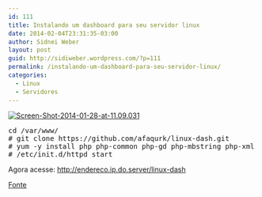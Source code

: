 ```yaml
---
id: 111
title: Instalando um dashboard para seu servidor linux
date: 2014-02-04T23:31:35-03:00
author: Sidnei Weber
layout: post
guid: http://sidiweber.wordpress.com/?p=111
permalink: /instalando-um-dashboard-para-seu-servidor-linux/
categories:
  - Linux
  - Servidores
---
```

[<img class="alignnone size-large wp-image-112" alt="Screen-Shot-2014-01-28-at-11.09.031" src="/assets/img/uploads/2014/02/screen-shot-2014-01-28-at-11-09-031.png?w=605" width="605" height="384" srcset="https://sidneiweber.com.br/assets/img/uploads/2014/02/screen-shot-2014-01-28-at-11-09-031.png 1024w, https://sidneiweber.com.br/assets/img/uploads/2014/02/screen-shot-2014-01-28-at-11-09-031-300x191.png 300w, https://sidneiweber.com.br/assets/img/uploads/2014/02/screen-shot-2014-01-28-at-11-09-031-768x488.png 768w" sizes="(max-width: 605px) 100vw, 605px" />](/assets/img/uploads/2014/02/screen-shot-2014-01-28-at-11-09-031.png)

<pre>cd /var/www/
# git clone https://github.com/afaqurk/linux-dash.git
# yum -y install php php-common php-gd php-mbstring php-xml php-xmlrpc
# /etc/init.d/httpd start</pre>

Agora acesse: http://endereco.ip.do.server/linux-dash

<a href="http://www.ricardomartins.com.br/dashboard-lindao-para-seu-servidor-linux/" target="_blank">Fonte</a>
